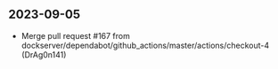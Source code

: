 
## 2023-09-05
 * Merge pull request #167 from dockserver/dependabot/github_actions/master/actions/checkout-4 (DrAg0n141)
